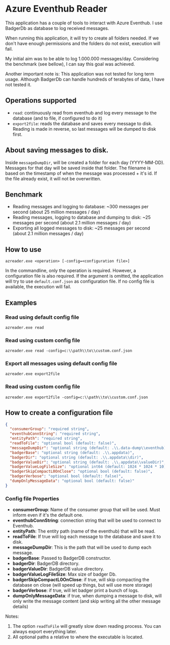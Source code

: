 # Azure Eventhub Reader
This application has a couple of tools to interact with Azure Eventhub.
I use BadgerDb as database to log received messages.

When running this application, it will try to create all folders needed. 
If we don't have enough permissions and the folders do not exist, execution will fail.

My initial aim was to be able to log 1.000.000 messages/day. Considering the benchmark (see bellow), 
I can say this goal was achieved.

Another important note is: This application was not tested for long term usage. 
Although BadgerDb can handle hundreds of terabytes of data, I have not tested it. 

## Operations supported
- ```read```: continuously read from eventhub and log every message to the database (and to file, if configured to do it)
- ```export2file```: reads the database and saves every message to disk. Reading is made in reverse, so last messages will be dumped to disk first. 

## About saving messages to disk.
Inside ```messageDumpDir```, will be created a folder for each day (YYYY-MM-DD). Messages for that day will
be saved inside that folder. The filename is based on the timestamp of when the message was processed + it's id. 
If the file already exist, it will not be overwritten.

## Benchmark
- Reading messages and logging to database: ~300 messages per second (about 25 million messages / day) 
- Reading messages, logging to database and dumping to disk: ~25 messages per second (about 2.1 million messages / day)
- Exporting all logged messages to disk: ~25 messages per second (about 2.1 million messages / day)


## How to use
```shell
azreader.exe <operation> [-config=<configuration file>]
```

In the commandline, only the operation is required. However, a configuration file is also required.
If the argument is omitted, the application will try to use ```default.conf.json``` as configuration file. 
If no config file is available, the execution will fail.


## Examples
### Read using default config file
```shell
azreader.exe read
```

### Read using custom config file
```shell
azreader.exe read -config=c:\\path\\to\\custom.conf.json
```

### Export all messages using default config file
```shell
azreader.exe export2file
```

### Read using custom config file
```shell
azreader.exe export2file -config=c:\\path\\to\\custom.conf.json
```


## How to create a configuration file
```json
{
  "consumerGroup": "required string",
  "eventhubConnString": "required string",
  "entityPath": "required string",
  "readToFile": "optional bool (default: false)",
  "messageDumpDir": "optional string (default: .\\.data-dump\\eventhub)",
  "badgerBase": "optional string (default: .\\.appdata)",
  "badgerDir": "optional string (default: .\\.appdata\\dir)",
  "badgerValueDir": "optional string (default: .\\.appdata\\valueDir)",
  "badgerValueLogFileSize": "optional int64 (default: 1024 * 1024 * 10)",
  "badgerSkipCompactL0OnClose": "optional bool (default: false)",
  "badgerVerbose": "optional bool (default: false)",
  "dumpOnlyMessageData": "optional bool (default: false)"
}
```
### Config file Properties
- **consumerGroup**: Name of the consumer group that will be used. Must inform even if it's the default one.
- **eventhubConnString**: connection string that will be used to connect to Eventhub.
- **entityPath**: The entity path (name of the eventhub) that will be read.
- **readToFile**: If true will log each message to the database and save it to disk.
- **messageDumpDir**: This is the path that will be used to dump each message.
- **badgerBase**: Passed to BadgerDB constructor.
- **badgerDir**: BadgerDB directory.
- **badgerValueDir**: BadgerDB value directory.
- **badgerValueLogFileSize**: Max size of badger Db.
- **badgerSkipCompactL0OnClose**: if true, will skip compacting the database on close (will speed up things, but will use more storage)
- **badgerVerbose**: if true, will let badger print a bunch of logs.
- **dumpOnlyMessageData**: if true, when dumping a message to disk, will only write the message content (and skip writing all the other message details)



Notes:
1. The option ```readToFile``` will greatly slow down reading process. You can always export everything later.
2. All optional paths a relative to where the executable is located.
